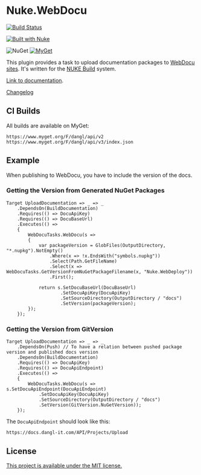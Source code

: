 # Nuke.WebDocu

[![Build Status](https://jenkins.dangl.me/buildStatus/icon?job=GeorgDangl%2FNuke.WebDocu%2Fdevelop)](https://jenkins.dangl.me/job/GeorgDangl/job/Nuke.WebDocu/job/develop/)

[![Built with Nuke](http://nuke.build/rounded)](https://www.nuke.build)

![NuGet](https://img.shields.io/nuget/v/Nuke.WebDocu.svg)
[![MyGet](https://img.shields.io/myget/dangl/v/Nuke.WebDocu.svg)]()

This plugin provides a task to upload documentation packages to [WebDocu sites](https://github.com/GeorgDangl/WebDocu).
It's written for the [NUKE Build](https://github.com/nuke-build/nuke) system.

[Link to documentation](https://docs.dangl-it.com/Projects/Nuke.WebDocu).

[Changelog](./Changelog.md)

## CI Builds

All builds are available on MyGet:

    https://www.myget.org/F/dangl/api/v2
    https://www.myget.org/F/dangl/api/v3/index.json

## Example

When publishing to WebDocu, you have to include the version of the docs.

### Getting the Version from Generated NuGet Packages

```
Target UploadDocumentation => _ => _
    .DependsOn(BuildDocumentation)
    .Requires(() => DocuApiKey)
    .Requires(() => DocuBaseUrl)
    .Executes(() =>
    {
        WebDocuTasks.WebDocu(s =>
        {
            var packageVersion = GlobFiles(OutputDirectory, "*.nupkg").NotEmpty()
                .Where(x => !x.EndsWith("symbols.nupkg"))
                .Select(Path.GetFileName)
                .Select(x => WebDocuTasks.GetVersionFromNuGetPackageFilename(x, "Nuke.WebDeploy"))
                .First();

            return s.SetDocuBaseUrl(DocuBaseUrl)
                    .SetDocuApiKey(DocuApiKey)
                    .SetSourceDirectory(OutputDirectory / "docs")
                    .SetVersion(packageVersion);
        });
    });
```

### Getting the Version from GitVersion

```
Target UploadDocumentation => _ => _
    .DependsOn(Push) // To have a relation between pushed package version and published docs version
    .DependsOn(BuildDocumentation)
    .Requires(() => DocuApiKey)
    .Requires(() => DocuApiEndpoint)
    .Executes(() =>
    {
        WebDocuTasks.WebDocu(s => s.SetDocuApiEndpoint(DocuApiEndpoint)
            .SetDocuApiKey(DocuApiKey)
            .SetSourceDirectory(OutputDirectory / "docs")
            .SetVersion(GitVersion.NuGetVersion));
    });
```

The `DocuApiEndpoint` should look like this:

    https://docs.dangl-it.com/API/Projects/Upload

## License

[This project is available under the MIT license.](LICENSE.md)
